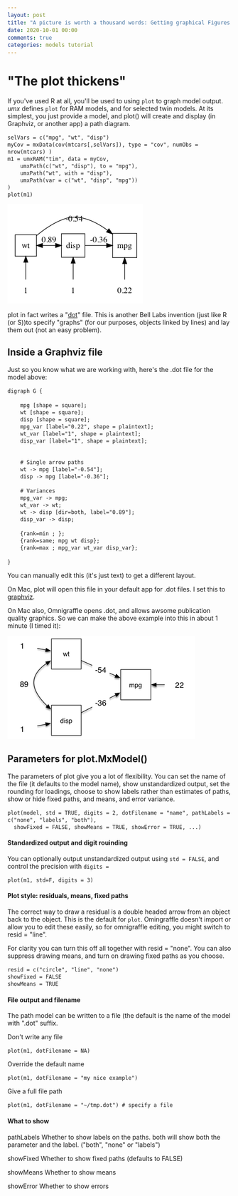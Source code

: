 ```yaml
---
layout: post
title: "A picture is worth a thousand words: Getting graphical Figures from OpenMx models"
date: 2020-10-01 00:00
comments: true
categories: models tutorial
---
```


# "The plot thickens"

If you've used R at all, you'll be used to using `plot` to graph model output. *umx* defines `plot` for RAM models,  and for selected twin models. At its simplest, you just provide a model, and plot() will create and display (in Graphviz, or another app) a path diagram.

```splus
selVars = c("mpg", "wt", "disp")
myCov = mxData(cov(mtcars[,selVars]), type = "cov", numObs = nrow(mtcars) )
m1 = umxRAM("tim", data = myCov,
	umxPath(c("wt", "disp"), to = "mpg"),
	umxPath("wt", with = "disp"),
	umxPath(var = c("wt", "disp", "mpg"))
)
plot(m1)
```

![model of mpg](/media/plot_the_plot_thickens/1simpleModel.png "A model of Miles/gallon")

plot in fact writes a "[dot](http://graphviz.org/content/dot-language)" file. This is another Bell Labs invention (just like R (or S))to specify "graphs" (for our purposes, objects linked by lines) and lay them out (not an easy problem).

## Inside a Graphviz file

Just so you know what we are working with, here's the .dot file for the model above:

```splus
digraph G {

	mpg [shape = square];
	wt [shape = square];
	disp [shape = square];
	mpg_var [label="0.22", shape = plaintext];
	wt_var [label="1", shape = plaintext];
	disp_var [label="1", shape = plaintext];


	# Single arrow paths
	wt -> mpg [label="-0.54"];
	disp -> mpg [label="-0.36"];

	# Variances
	mpg_var -> mpg;
	wt_var -> wt;
	wt -> disp [dir=both, label="0.89"];
	disp_var -> disp;

	{rank=min ; };
	{rank=same; mpg wt disp};
	{rank=max ; mpg_var wt_var disp_var};

}
```

You can manually edit this (it's just text) to get a different layout.

On Mac, plot will open this file in your default app for .dot files. I set this to [graphviz](http://graphviz.org).

On Mac also, Omnigraffle opens .dot, and allows awsome publication quality graphics. So we can make the above example into this in about 1 minute (I timed it):


![omnigraffle edit of mpg](/media/plot_the_plot_thickens/1simpleModel_omnigraffle.png "A Neat model of Miles/gallon")


## Parameters for plot.MxModel()

The parameters of plot give you a lot of flexibility. You can set the name of the file (it defaults to the model name), show unstandardized output, set the rounding for loadings, choose to show labels rather than estimates of paths, show or hide fixed paths, and means, and error variance.

```splus
plot(model, std = TRUE, digits = 2, dotFilename = "name", pathLabels = c("none", "labels", "both"),
  showFixed = FALSE, showMeans = TRUE, showError = TRUE, ...)

```

#### Standardized output and digit rouinding

You can optionally output unstandardized output using `std = FALSE`, and control the precision with `digits = `

```splus
plot(m1, std=F, digits = 3)
```

#### Plot style: residuals, means, fixed paths
The correct way to draw a residual is a double headed arrow from an object back to the object. This is the default for `plot`.
Omingraffle doesn't import or allow you to edit these easily, so for omnigraffle editing, you might switch to resid = "line".

For clarity you can turn this off all together with resid = "none".  You can also suppress drawing means, and turn on drawing fixed paths as you choose.

```splus
resid = c("circle", "line", "none")
showFixed = FALSE
showMeans = TRUE
```

#### File output and filename

The path model can be written to a file (the default is the name of the model with ".dot" suffix.

Don't write any file

```splus
plot(m1, dotFilename = NA)
```

Override the default name

```splus
plot(m1, dotFilename = "my nice example") 

```

Give a full file path

```splus
plot(m1, dotFilename = "~/tmp.dot") # specify a file

```

#### What to show

pathLabels	Whether to show labels on the paths. both will show both the parameter and the label. ("both", "none" or "labels")

showFixed	Whether to show fixed paths (defaults to FALSE)

showMeans	Whether to show means

showError	Whether to show errors
